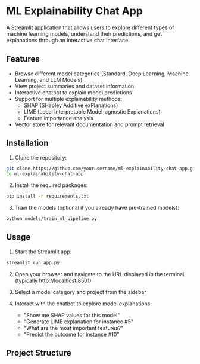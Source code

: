 # ML Explainability Chat App

A Streamlit application that allows users to explore different types of machine learning models, understand their predictions, and get explanations through an interactive chat interface.

## Features

- Browse different model categories (Standard, Deep Learning, Machine Learning, and LLM Models)
- View project summaries and dataset information
- Interactive chatbot to explain model predictions
- Support for multiple explainability methods:
  - SHAP (SHapley Additive exPlanations)
  - LIME (Local Interpretable Model-agnostic Explanations)
  - Feature importance analysis
- Vector store for relevant documentation and prompt retrieval

## Installation

1. Clone the repository:
```bash
git clone https://github.com/yourusername/ml-explainability-chat-app.git
cd ml-explainability-chat-app
```

2. Install the required packages:
```bash
pip install -r requirements.txt
```

3. Train the models (optional if you already have pre-trained models):
```bash
python models/train_ml_pipeline.py
```

## Usage

1. Start the Streamlit app:
```bash
streamlit run app.py
```

2. Open your browser and navigate to the URL displayed in the terminal (typically http://localhost:8501)

3. Select a model category and project from the sidebar

4. Interact with the chatbot to explore model explanations:
   - "Show me SHAP values for this model"
   - "Generate LIME explanation for instance #5"
   - "What are the most important features?"
   - "Predict the outcome for instance #10"

## Project Structure

